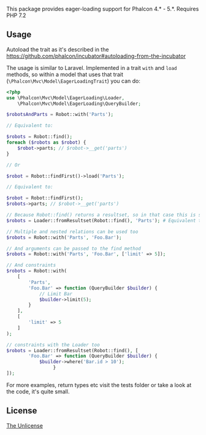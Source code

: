 This package provides eager-loading support for Phalcon 4.* - 5.*.
Requires PHP 7.2

Usage
-----
Autoload the trait as it's described in the https://github.com/phalcon/incubator#autoloading-from-the-incubator

The usage is similar to Laravel. Implemented in a trait `with` and `load` methods, so within a model that uses that trait (`\Phalcon\Mvc\Model\EagerLoadingTrait`) you can do:

```php
<?php
use \Phalcon\Mvc\Model\EagerLoading\Loader,
	\Phalcon\Mvc\Model\EagerLoading\QueryBuilder;

$robotsAndParts = Robot::with('Parts');

// Equivalent to:

$robots = Robot::find();
foreach ($robots as $robot) {
	$robot->parts; // $robot->__get('parts')
}

// Or

$robot = Robot::findFirst()->load('Parts');

// Equivalent to:

$robot = Robot::findFirst();
$robots->parts; // $robot->__get('parts')

// Because Robot::find() returns a resultset, so in that case this is solved with:
$robots = Loader::fromResultset(Robot::find(), 'Parts'); # Equivalent to the second example

// Multiple and nested relations can be used too
$robots = Robot::with('Parts', 'Foo.Bar');

// And arguments can be passed to the find method
$robots = Robot::with('Parts', 'Foo.Bar', ['limit' => 5]);

// And constraints
$robots = Robot::with(
	[
		'Parts',
		'Foo.Bar' => function (QueryBuilder $builder) {
			// Limit Bar
			$builder->limit(5);
		}
	],
	[
		'limit' => 5
	]
);

// constraints with the Loader too
$robots = Loader::fromResultset(Robot::find(), [
        'Foo.Bar' => function (QueryBuilder $builder) {
			$builder->where('Bar.id > 10'); 
	             }
]); 

```

For more examples, return types etc visit the tests folder or take a look at the code, it's quite small.

License
-------
[The Unlicense](http://unlicense.org/)
